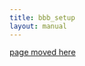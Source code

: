 ```yaml
---
title: bbb_setup
layout: manual
---
```


[page moved here](https://github.com/nortd/lasersaur/wiki/bbb_setup)

